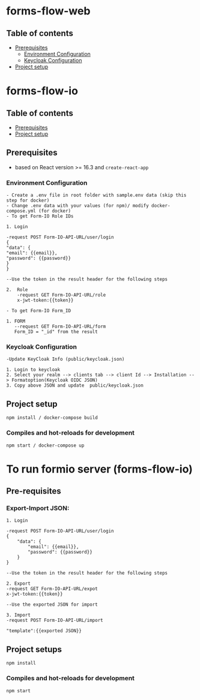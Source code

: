 # **forms-flow-web**

## Table of contents
* [Prerequisites](#prerequisites)
    * [Environment Configuration](#environment-configuration)
    * [Keycloak Configuration](#keycloak-configuration)
* [Project setup](#project-setup)

# **forms-flow-io**

## Table of contents
* [Prerequisites](#pre-requisites)
* [Project setup](#project-setups)

## Prerequisites

- based on React version >= 16.3 and `create-react-app`

### Environment Configuration

```
- Create a .env file in root folder with sample.env data (skip this step for docker)
- Change .env data with your values (for npm)/ modify docker-compose.yml (for docker)
- To get Form-IO Role IDs

1. Login

-request POST Form-IO-API-URL/user/login
{
"data": {
"email": {{email}},
"password": {{password}}
}
}

--Use the token in the result header for the following steps

2.  Role
    -request GET Form-IO-API-URL/role
    x-jwt-token:{{token}}

- To get Form-IO Form_ID

1. FORM
   --request GET Form-IO-API-URL/form
   Form_ID = "_id" from the result
```

### Keycloak Configuration

```
-Update KeyCloak Info (public/keycloak.json)

1. Login to keycloak
2. Select your realm --> clients tab --> client Id --> Installation --> Formatoption(Keycloak OIDC JSON)
3. Copy above JSON and update  public/keycloak.json
```

## Project setup

```
npm install / docker-compose build
```

### Compiles and hot-reloads for development

```
npm start / docker-compose up
```

# **To run formio server (forms-flow-io)**

## Pre-requisites

### Export-Import JSON:

```
1. Login

-request POST Form-IO-API-URL/user/login
{
    "data": {
        "email": {{email}},
        "password": {{password}}
    }
}

--Use the token in the result header for the following steps

2. Export
-request GET Form-IO-API-URL/expot
x-jwt-token:{{token}}

--Use the exported JSON for import

3. Import
-request POST Form-IO-API-URL/import

"template":{{exported JSON}}
```

## Project setups
```
npm install
```

### Compiles and hot-reloads for development

```
npm start
```


